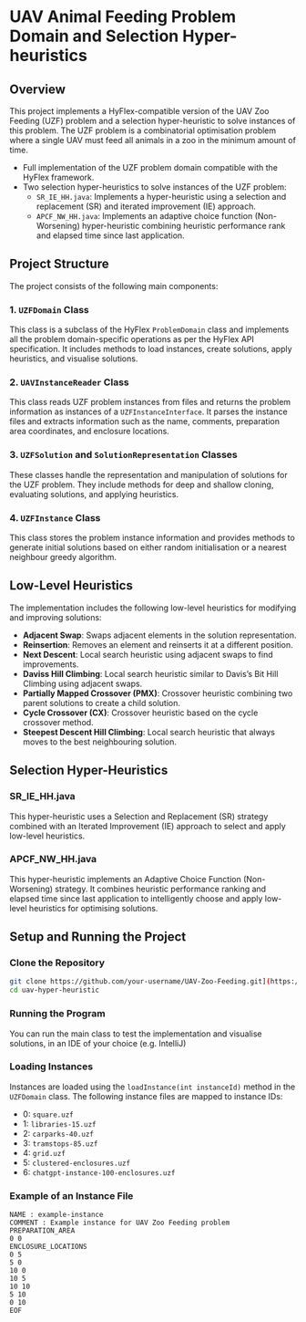 # UAV Animal Feeding Problem Domain and Selection Hyper-heuristics

## Overview
This project implements a HyFlex-compatible version of the UAV Zoo Feeding (UZF) problem and a selection hyper-heuristic to solve instances of this problem. The UZF problem is a combinatorial optimisation problem where a single UAV must feed all animals in a zoo in the minimum amount of time.
- Full implementation of the UZF problem domain compatible with the HyFlex framework.
- Two selection hyper-heuristics to solve instances of the UZF problem:
  - `SR_IE_HH.java`: Implements a hyper-heuristic using a selection and replacement (SR) and iterated improvement (IE) approach.
  - `APCF_NW_HH.java`: Implements an adaptive choice function (Non-Worsening) hyper-heuristic combining heuristic performance rank and elapsed time since last application.
    
## Project Structure
The project consists of the following main components:

### 1. `UZFDomain` Class
This class is a subclass of the HyFlex `ProblemDomain` class and implements all the problem domain-specific operations as per the HyFlex API specification. It includes methods to load instances, create solutions, apply heuristics, and visualise solutions.

### 2. `UAVInstanceReader` Class
This class reads UZF problem instances from files and returns the problem information as instances of a `UZFInstanceInterface`. It parses the instance files and extracts information such as the name, comments, preparation area coordinates, and enclosure locations.

### 3. `UZFSolution` and `SolutionRepresentation` Classes
These classes handle the representation and manipulation of solutions for the UZF problem. They include methods for deep and shallow cloning, evaluating solutions, and applying heuristics.

### 4. `UZFInstance` Class
This class stores the problem instance information and provides methods to generate initial solutions based on either random initialisation or a nearest neighbour greedy algorithm.

## Low-Level Heuristics
The implementation includes the following low-level heuristics for modifying and improving solutions:

- **Adjacent Swap**: Swaps adjacent elements in the solution representation.
- **Reinsertion**: Removes an element and reinserts it at a different position.
- **Next Descent**: Local search heuristic using adjacent swaps to find improvements.
- **Daviss Hill Climbing**: Local search heuristic similar to Davis’s Bit Hill Climbing using adjacent swaps.
- **Partially Mapped Crossover (PMX)**: Crossover heuristic combining two parent solutions to create a child solution.
- **Cycle Crossover (CX)**: Crossover heuristic based on the cycle crossover method.
- **Steepest Descent Hill Climbing**: Local search heuristic that always moves to the best neighbouring solution.

## Selection Hyper-Heuristics
### SR_IE_HH.java
This hyper-heuristic uses a Selection and Replacement (SR) strategy combined with an Iterated Improvement (IE) approach to select and apply low-level heuristics.

### APCF_NW_HH.java
This hyper-heuristic implements an Adaptive Choice Function (Non-Worsening) strategy. It combines heuristic performance ranking and elapsed time since last application to intelligently choose and apply low-level heuristics for optimising solutions.

## Setup and Running the Project

### Clone the Repository
```bash
git clone https://github.com/your-username/UAV-Zoo-Feeding.git](https://github.com/rubenodamo/uav-hyper-heuristic.git
cd uav-hyper-heuristic
```

### Running the Program
You can run the main class to test the implementation and visualise solutions, in an IDE of your choice (e.g. IntelliJ)

### Loading Instances
Instances are loaded using the `loadInstance(int instanceId)` method in the `UZFDomain` class. The following instance files are mapped to instance IDs:
- 0: `square.uzf`
- 1: `libraries-15.uzf`
- 2: `carparks-40.uzf`
- 3: `tramstops-85.uzf`
- 4: `grid.uzf`
- 5: `clustered-enclosures.uzf`
- 6: `chatgpt-instance-100-enclosures.uzf`

### Example of an Instance File
```plaintext
NAME : example-instance
COMMENT : Example instance for UAV Zoo Feeding problem
PREPARATION_AREA
0 0
ENCLOSURE_LOCATIONS
0 5
5 0
10 0
10 5
10 10
5 10
0 10
EOF
```
